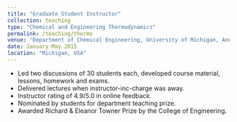 ```yaml
---
title: "Graduate Student Instructor"
collection: teaching
type: "Chemical and Engineering Thermodynamics"
permalink: /teaching/thermo
venue: "Department of Chemical Engineering, University of Michigan, Ann Arbor"
date: January-May 2015
location: "Michigan, USA"
---
```


* Led two discussions of 30 students each, developed course material,  lessons, homework and exams.
* Delivered lectures when instructor-inc-charge was away.
* Instructor rating of 4.9/5.0 in online feedback.
* Nominated by students for department teaching prize.
* Awarded Richard & Eleanor Towner Prize by the College of Engineering. 
